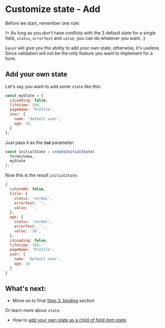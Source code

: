 # Customize state - Add

Before we start, remember one rule:

!> As long as you don't have conflicts with the 3 default state for a single field, `status`, `errorText` and `value`, you can do whatever you want. :)

`EasyV` will give you the ability to add your own state, otherwise, it's useless. Since validation will not be the only feature you want to implement for a form.

## Add your own state

Let's say you want to add some `state` like this:

```javascript
const myState = {
  isLoading: false,
  lifetime: 100,
  pageName: 'Profile',
  user: {
    name: 'default user',
    age: 16
  }
};
```

Just pass it as the **`2nd`** parameter:

```javascript
const initialState = createInitialState(
  formSchema,
  myState
);
```

Now this is the result `initialState`:

```javascript
{
  isFormOK: false,
  title: {
    status: 'normal',
    errorText: '',
    value: '',
  },
  age: {
    status: 'normal',
    errorText: '',
    value: '16',
  },
  isLoading: false,
  lifetime: 100,
  pageName: 'Profile',
  user: {
    name: 'default user',
    age: 16
  }
}
```

## What's next:

- Move on to final [Step 3. binding](/binding) section

Or learn more about `state`:
- How to [add your own state as a child of field item state](/customize-reuse).
